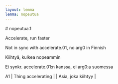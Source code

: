 ```yaml
---
layout: lemma
lemma: nopeutua
---
```


<div class="sense">
# <span class="sensename">nopeutua.1</span>

<span class="description">Accelerate, run faster</span>

Not in sync with accelerate.01, no arg0 in Finnish

<span class="description">Kiihtyä, kulkea nopeammin</span>

Ei synkr. accelerate.01:n kanssa, ei arg0:a suomessa

A1 | Thing accelerating |   | Asia, joka kiihtyy |  

</div>

